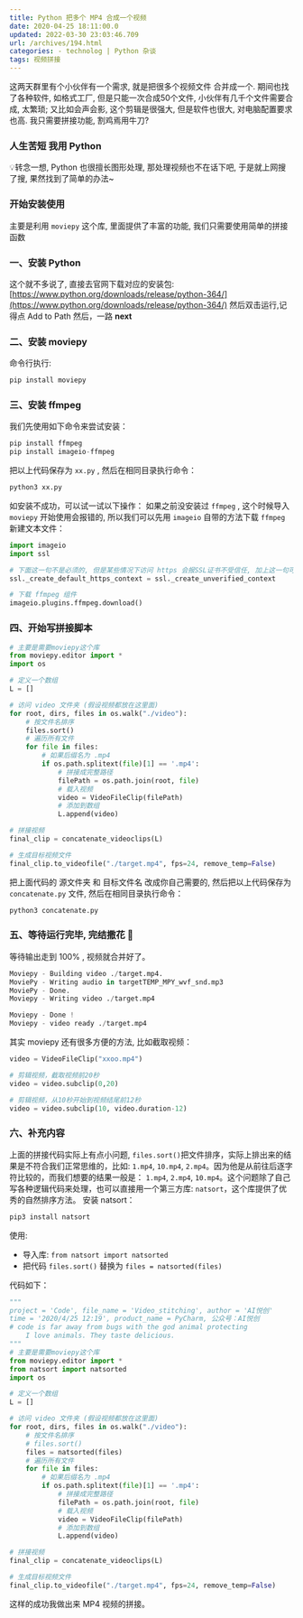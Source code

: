 ```yaml
---
title: Python 把多个 MP4 合成一个视频
date: 2020-04-25 18:11:00.0
updated: 2022-03-30 23:03:46.709
url: /archives/194.html
categories: - technolog | Python 杂谈
tags: 视频拼接
---
```




这两天群里有个小伙伴有一个需求, 就是把很多个视频文件 合并成一个. 期间也找了各种软件, 如格式工厂, 但是只能一次合成50个文件, 小伙伴有几千个文件需要合成, 太繁琐; 又比如会声会影, 这个剪辑是很强大, 但是软件也很大, 对电脑配置要求也高. 我只需要拼接功能, 割鸡焉用牛刀?

### 人生苦短 我用 Python

💡转念一想, Python 也很擅长图形处理, 那处理视频也不在话下吧, 于是就上网搜了搜, 果然找到了简单的办法~

### 开始安装使用

主要是利用 `moviepy` 这个库, 里面提供了丰富的功能, 我们只需要使用简单的拼接函数

### 一、安装 Python

这个就不多说了, 直接去官网下载对应的安装包: [https://www.python.org/downloads/release/python-364/](https://www.python.org/downloads/release/python-364/) 然后双击运行,记得点 Add to Path 然后，一路 **next**

### 二、安装 moviepy

命令行执行:

```python
pip install moviepy
```

### 三、安装 ffmpeg

我们先使用如下命令来尝试安装：

```python
pip install ffmpeg
pip install imageio-ffmpeg
```

把以上代码保存为 `xx.py` , 然后在相同目录执行命令：

```python
python3 xx.py
```

如安装不成功，可以试一试以下操作： 如果之前没安装过 `ffmpeg` , 这个时候导入 `moviepy` 开始使用会报错的, 所以我们可以先用 `imageio` 自带的方法下载 `ffmpeg` 新建文本文件：

```python
import imageio
import ssl

# 下面这一句不是必须的, 但是某些情况下访问 https 会报SSL证书不受信任, 加上这一句可以允许通过
ssl._create_default_https_context = ssl._create_unverified_context

# 下载 ffmpeg 组件
imageio.plugins.ffmpeg.download()
```

### 四、开始写拼接脚本

```python
# 主要是需要moviepy这个库
from moviepy.editor import *
import os

# 定义一个数组
L = []

# 访问 video 文件夹 (假设视频都放在这里面)
for root, dirs, files in os.walk("./video"):
    # 按文件名排序
    files.sort()
    # 遍历所有文件
    for file in files:
        # 如果后缀名为 .mp4
        if os.path.splitext(file)[1] == '.mp4':
            # 拼接成完整路径
            filePath = os.path.join(root, file)
            # 载入视频
            video = VideoFileClip(filePath)
            # 添加到数组
            L.append(video)

# 拼接视频
final_clip = concatenate_videoclips(L)

# 生成目标视频文件
final_clip.to_videofile("./target.mp4", fps=24, remove_temp=False)
```

把上面代码的 源文件夹 和 目标文件名 改成你自己需要的, 然后把以上代码保存为 `concatenate.py` 文件, 然后在相同目录执行命令：

```python
python3 concatenate.py
```

### 五、等待运行完毕, 完结撒花 🎉

等待输出走到 100% , 视频就合并好了。

```python
Moviepy - Building video ./target.mp4.
MoviePy - Writing audio in targetTEMP_MPY_wvf_snd.mp3
MoviePy - Done.
Moviepy - Writing video ./target.mp4

Moviepy - Done !
Moviepy - video ready ./target.mp4
```

其实 moviepy 还有很多方便的方法, 比如截取视频：

```python
video = VideoFileClip("xxoo.mp4")

# 剪辑视频，截取视频前20秒
video = video.subclip(0,20)

# 剪辑视频，从10秒开始到视频结尾前12秒
video = video.subclip(10, video.duration-12)
```

### 六、补充内容

上面的拼接代码实际上有点小问题, `files.sort()`把文件排序，实际上排出来的结果是不符合我们正常思维的，比如: `1.mp4`, `10.mp4`, `2.mp4`。因为他是从前往后逐字符比较的，而我们想要的结果一般是： `1.mp4`, `2.mp4`, `10.mp4`。这个问题除了自己写各种逻辑代码来处理，也可以直接用一个第三方库: `natsort`，这个库提供了优秀的自然排序方法。 安装 natsort：

```python
pip3 install natsort
```

使用:

*   导入库: `from natsort import natsorted`
*   把代码 `files.sort()` 替换为 `files = natsorted(files)`

代码如下：

```python
"""
project = 'Code', file_name = 'Video_stitching', author = 'AI悦创'
time = '2020/4/25 12:19', product_name = PyCharm, 公众号：AI悦创
# code is far away from bugs with the god animal protecting
    I love animals. They taste delicious.
"""
# 主要是需要moviepy这个库
from moviepy.editor import *
from natsort import natsorted
import os

# 定义一个数组
L = []

# 访问 video 文件夹 (假设视频都放在这里面)
for root, dirs, files in os.walk("./video"):
    # 按文件名排序
    # files.sort()
    files = natsorted(files)
    # 遍历所有文件
    for file in files:
        # 如果后缀名为 .mp4
        if os.path.splitext(file)[1] == '.mp4':
            # 拼接成完整路径
            filePath = os.path.join(root, file)
            # 载入视频
            video = VideoFileClip(filePath)
            # 添加到数组
            L.append(video)

# 拼接视频
final_clip = concatenate_videoclips(L)

# 生成目标视频文件
final_clip.to_videofile("./target.mp4", fps=24, remove_temp=False)
```

这样的成功我做出来 MP4 视频的拼接。